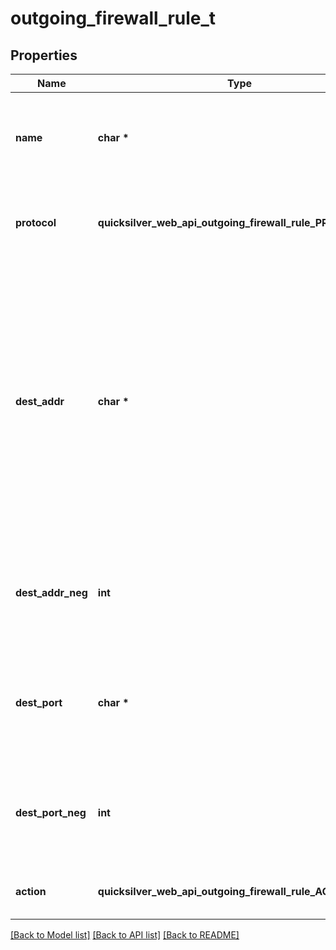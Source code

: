 # outgoing_firewall_rule_t

## Properties
Name | Type | Description | Notes
------------ | ------------- | ------------- | -------------
**name** | **char \*** | Unique display name. Must be 1-15 characters and only contain alphanumeric characters, &#39;_&#39;, &#39;-&#39;, &#39;.&#39;, and &#39;~&#39;.  | 
**protocol** | **quicksilver_web_api_outgoing_firewall_rule_PROTOCOL_e** | The protocol that this rule matches. \&quot;any\&quot; will match any protocol. | 
**dest_addr** | **char \*** | Either \&quot;any\&quot;, an IPv4 address in dotted notation, or a subnet specified using an IPv4 address followed by a forward slash and prefix between 0 and 32. When specifying a subnet, the IP address can be any address in the subnet and will be converted to the subnet&#39;s network address (first address of the subnet). | 
**dest_addr_neg** | **int** | Whether the rule matches every address not specified by destAddr. Must be false if destAddr is \&quot;any\&quot;. | 
**dest_port** | **char \*** | Either \&quot;any\&quot;, a single port, or a port range specified with a dash and no spaces. The ports must be 0-65535. | 
**dest_port_neg** | **int** | Whether the rule matches every port not specified by destPort. Must be false if destPort is \&quot;any\&quot;. | 
**action** | **quicksilver_web_api_outgoing_firewall_rule_ACTION_e** | What to do when a packet is matched by this rule. | 

[[Back to Model list]](../README.md#documentation-for-models) [[Back to API list]](../README.md#documentation-for-api-endpoints) [[Back to README]](../README.md)


